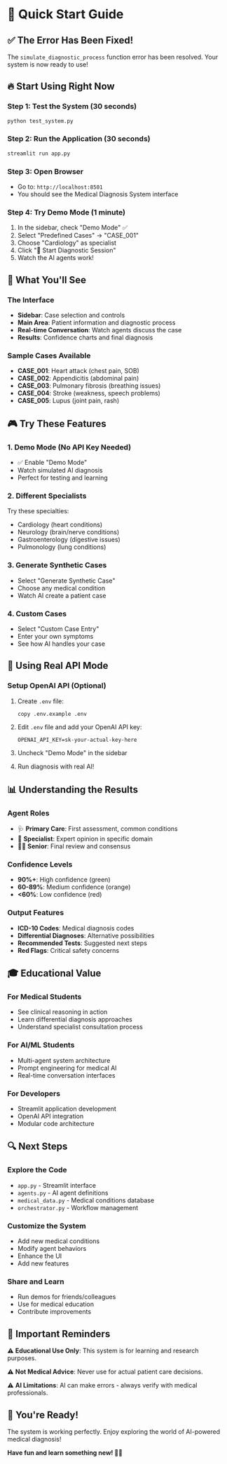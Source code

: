 # 🚀 Quick Start Guide

## ✅ The Error Has Been Fixed!

The `simulate_diagnostic_process` function error has been resolved. Your system is now ready to use!

## 🔥 Start Using Right Now

### Step 1: Test the System (30 seconds)
```bash
python test_system.py
```

### Step 2: Run the Application (30 seconds)
```bash
streamlit run app.py
```

### Step 3: Open Browser
- Go to: `http://localhost:8501`
- You should see the Medical Diagnosis System interface

### Step 4: Try Demo Mode (1 minute)
1. In the sidebar, check "Demo Mode" ✅
2. Select "Predefined Cases" → "CASE_001"
3. Choose "Cardiology" as specialist
4. Click "🚀 Start Diagnostic Session"
5. Watch the AI agents work!

## 🎯 What You'll See

### The Interface
- **Sidebar**: Case selection and controls
- **Main Area**: Patient information and diagnostic process
- **Real-time Conversation**: Watch agents discuss the case
- **Results**: Confidence charts and final diagnosis

### Sample Cases Available
- **CASE_001**: Heart attack (chest pain, SOB)
- **CASE_002**: Appendicitis (abdominal pain)
- **CASE_003**: Pulmonary fibrosis (breathing issues)
- **CASE_004**: Stroke (weakness, speech problems)
- **CASE_005**: Lupus (joint pain, rash)

## 🎮 Try These Features

### 1. Demo Mode (No API Key Needed)
- ✅ Enable "Demo Mode"
- Watch simulated AI diagnosis
- Perfect for testing and learning

### 2. Different Specialists
Try these specialties:
- Cardiology (heart conditions)
- Neurology (brain/nerve conditions)
- Gastroenterology (digestive issues)
- Pulmonology (lung conditions)

### 3. Generate Synthetic Cases
- Select "Generate Synthetic Case"
- Choose any medical condition
- Watch AI create a patient case

### 4. Custom Cases
- Select "Custom Case Entry"
- Enter your own symptoms
- See how AI handles your case

## 🔧 Using Real API Mode

### Setup OpenAI API (Optional)
1. Create `.env` file:
   ```bash
   copy .env.example .env
   ```

2. Edit `.env` file and add your OpenAI API key:
   ```
   OPENAI_API_KEY=sk-your-actual-key-here
   ```

3. Uncheck "Demo Mode" in the sidebar
4. Run diagnosis with real AI!

## 📊 Understanding the Results

### Agent Roles
- 🩺 **Primary Care**: First assessment, common conditions
- 🔬 **Specialist**: Expert opinion in specific domain
- 👨‍⚕️ **Senior**: Final review and consensus

### Confidence Levels
- **90%+**: High confidence (green)
- **60-89%**: Medium confidence (orange)
- **<60%**: Low confidence (red)

### Output Features
- **ICD-10 Codes**: Medical diagnosis codes
- **Differential Diagnoses**: Alternative possibilities
- **Recommended Tests**: Suggested next steps
- **Red Flags**: Critical safety concerns

## 🎓 Educational Value

### For Medical Students
- See clinical reasoning in action
- Learn differential diagnosis approaches
- Understand specialist consultation process

### For AI/ML Students
- Multi-agent system architecture
- Prompt engineering for medical AI
- Real-time conversation interfaces

### For Developers
- Streamlit application development
- OpenAI API integration
- Modular code architecture

## 🔍 Next Steps

### Explore the Code
- `app.py` - Streamlit interface
- `agents.py` - AI agent definitions
- `medical_data.py` - Medical conditions database
- `orchestrator.py` - Workflow management

### Customize the System
- Add new medical conditions
- Modify agent behaviors
- Enhance the UI
- Add new features

### Share and Learn
- Run demos for friends/colleagues
- Use for medical education
- Contribute improvements

## 🚨 Important Reminders

⚠️ **Educational Use Only**: This system is for learning and research purposes.

⚠️ **Not Medical Advice**: Never use for actual patient care decisions.

⚠️ **AI Limitations**: AI can make errors - always verify with medical professionals.

## 🎉 You're Ready!

The system is working perfectly. Enjoy exploring the world of AI-powered medical diagnosis!

**Have fun and learn something new! 🏥🤖**
